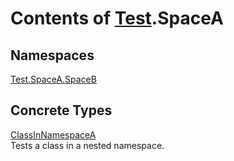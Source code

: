 # Contents of [Test](TableOfContents.Test.md).SpaceA

## Namespaces

[Test.SpaceA.SpaceB](TableOfContents.Test.SpaceA.SpaceB.md)  

## Concrete Types

[ClassInNamespaceA](Test.SpaceA.ClassInNamespaceA.md)  
Tests a class in a nested namespace.  

  

